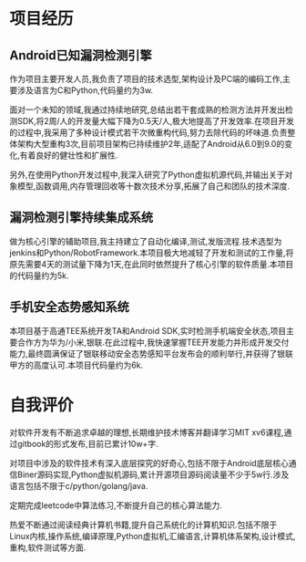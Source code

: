 # 项目经历

## Android已知漏洞检测引擎
作为项目主要开发人员,我负责了项目的技术选型,架构设计及PC端的编码工作,主要涉及语言为C和Python,代码量约为3w.

面对一个未知的领域,我通过持续地研究,总结出若干套成熟的检测方法并开发出检测SDK,将2周/人的开发量大幅下降为0.5天/人,极大地提高了开发效率.在项目开发的过程中,我采用了多种设计模式若干次微重构代码,努力去除代码的坏味道.负责整体架构大型重构3次,目前项目架构已持续维护2年,适配了Android从6.0到9.0的变化,有着良好的健壮性和扩展性.

另外,在使用Python开发过程中,我深入研究了Python虚拟机源代码,并输出关于对象模型,函数调用,内存管理回收等十数次技术分享,拓展了自己和团队的技术深度.

## 漏洞检测引擎持续集成系统
做为核心引擎的辅助项目,我主持建立了自动化编译,测试,发版流程.技术选型为jenkins和Python/RobotFramework.本项目极大地减轻了开发和测试的工作量,将原先需要4天的测试量下降为1天,在此同时依然提升了核心引擎的软件质量.本项目的代码量约为5k.

## 手机安全态势感知系统
本项目基于高通TEE系统开发TA和Android SDK,实时检测手机端安全状态,项目主要合作方为华为/小米,银联.在此过程中,我快速掌握TEE开发能力并形成开发交付能力,最终圆满保证了银联移动安全态势感知平台发布会的顺利举行,并获得了银联甲方的高度认可.本项目代码量约为6k.

# 自我评价
对软件开发有不断追求卓越的理想,长期维护技术博客并翻译学习MIT xv6课程,通过gitbook的形式发布,目前已累计10w+字.

对项目中涉及的软件技术有深入底层探究的好奇心,包括不限于Android底层核心通信Biner源码实现,Python虚拟机源码,累计开源项目源码阅读量不少于5w行.涉及语言包括不限于c/python/golang/java.

定期完成leetcode中算法练习,不断提升自己的核心算法能力.

热爱不断通过阅读经典计算机书籍,提升自己系统化的计算机知识.包括不限于Linux内核,操作系统,编译原理,Python虚拟机,汇编语言,计算机体系架构,设计模式,重构,软件测试等方面.
